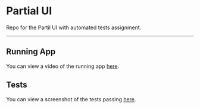 # Partial UI

Repo for the Partil UI with automated tests assignment.

---

## Running App

You can view a video of the running app [here](screenshots/screen_recording.mp4).


## Tests

You can view a screenshot of the tests passing [here](screenshots/Tests.png).
